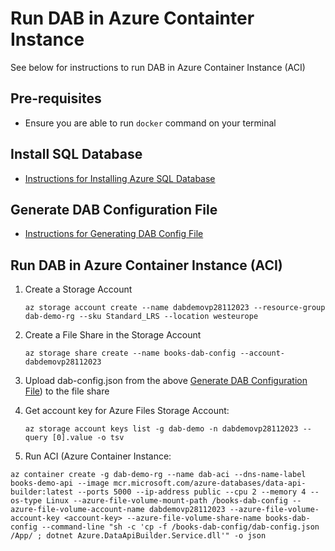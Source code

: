 # Run DAB in Azure Containter Instance
See below for instructions to run DAB in Azure Container Instance (ACI)

## Pre-requisites
* Ensure you are able to run `docker` command on your terminal

## Install SQL Database
* [Instructions for Installing Azure SQL Database](https://github.com/git-vp/azure-data-api-builder/blob/main/install-sql-db.md)

## Generate DAB Configuration File
* [Instructions for Generating DAB Config File](https://github.com/git-vp/azure-data-api-builder/blob/main/generate-dab-config.md)

## Run DAB in Azure Container Instance (ACI)
1. Create a Storage Account

   `az storage account create --name dabdemovp28112023 --resource-group dab-demo-rg --sku Standard_LRS --location westeurope` 
	
2. Create a File Share in the Storage Account

   `az storage share create --name books-dab-config --account-dabdemovp28112023 `
  
3. Upload dab-config.json from the above [Generate DAB Configuration File](https://github.com/git-vp/azure-data-api-builder/blob/main/generate-dab-config.md)) to the file share

4. Get account key for Azure Files Storage Account:

   `az storage account keys list -g dab-demo -n dabdemovp28112023 --query [0].value -o tsv`
  
5. Run ACI (Azure Container Instance:

  `az container create -g dab-demo-rg --name dab-aci --dns-name-label books-demo-api --image mcr.microsoft.com/azure-databases/data-api-builder:latest --ports 5000 --ip-address public --cpu 2 --memory 4 --os-type Linux --azure-file-volume-mount-path /books-dab-config --azure-file-volume-account-name dabdemovp28112023 --azure-file-volume-account-key <account-key> --azure-file-volume-share-name books-dab-config --command-line "sh -c 'cp -f /books-dab-config/dab-config.json /App/ ; dotnet Azure.DataApiBuilder.Service.dll'" -o json`

